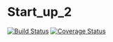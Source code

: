 # Start_up_2
[![Build Status](https://travis-ci.org/JenkaCool/Start_up_2.svg?branch=master)](https://travis-ci.org/JenkaCool/Start_up_2)
[![Coverage Status](https://coveralls.io/repos/github/JenkaCool/Start_up_2/badge.svg?branch=master)](https://coveralls.io/github/JenkaCool/Start_up_2?branch=master)
